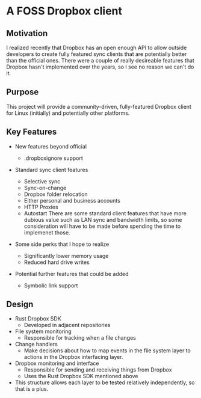 # A FOSS Dropbox client
## Motivation
I realized recently that Dropbox has an open enough API to allow outside developers to create fully featured
sync clients that are potentially better than the official ones.  There were a couple of really desireable
features that Dropbox hasn't implemented over the years, so I see no reason we can't do it.
## Purpose
This project will provide a community-driven, fully-featured Dropbox client for Linux (initially) and
potentially other platforms.

## Key Features
* New features beyond official
	* .dropboxignore support
* Standard sync client features
	* Selective sync
	* Sync-on-change
	* Dropbox folder relocation
	* Either personal and business accounts
	* HTTP Proxies
	* Autostart
There are some standard client features that have more dubious value such as LAN sync and bandwidth
limits, so some consideration will have to be made before spending the time to implemenet those.

* Some side perks that I hope to realize
	* Significantly lower memory usage
	* Reduced hard drive writes

* Potential further features that could be added
	* Symbolic link support

## Design
* Rust Dropbox SDK
	* Developed in adjacent repositories
* File system monitoring
	* Responsible for tracking when a file changes
* Change handlers
	* Make decisions about how to map events in the file 
	system layer to actions in the Dropbox interfacing layer.
* Dropbox monitoring and interface
	* Responsible for sending and receiving things from Dropbox
	* Uses the Rust Dropbox SDK mentioned above
* This structure allows each layer to be tested relatively independently, so that is a plus.
